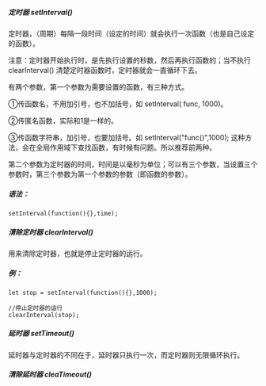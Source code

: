 ##### 定时器 setInterval()

定时器，（周期）每隔一段时间（设定的时间）就会执行一次函数（也是自己设定的函数）。

注意：定时器开始执行时，是先执行设置的秒数，然后再执行函数的；当不执行 clearInterval() 清楚定时器函数时，定时器就会一直循环下去。

有两个参数，第一个参数为需要设置的函数，有三种方式。

①传函数名，不用加引号，也不加括号，如 setInterval( func, 1000)。

②传匿名函数，实际和1是一样的。

③传函数字符串，加引号，也要加括号。如 setInterval("func()",1000);  这种方法，会在全局作用域下查找函数，有时候有问题。所以推荐前两种。



第二个参数为定时器的时间，时间是以毫秒为单位；可以有三个参数，当设置三个参数时，第三个参数为第一个参数的参数（即函数的参数）。

##### 语法：

```
setInterval(function(){},time);
```



##### 清除定时器 clearInterval()

用来清除定时器，也就是停止定时器的运行。

##### 例：

```
let stop = setInterval(function(){},1000);

//停止定时器的运行
clearInterval(stop);
```



##### 延时器 setTimeout()

延时器与定时器的不同在于，延时器只执行一次，而定时器则无限循环执行。



##### 清除延时器 cleaTimeout()